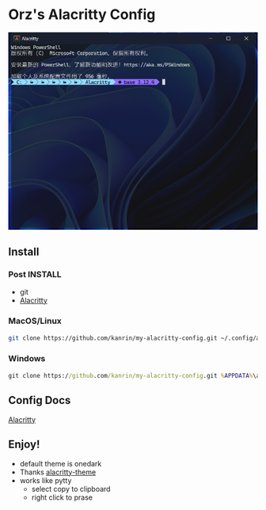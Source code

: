 # Orz's Alacritty Config
![image](images/20241031141724.png)
## Install
### Post INSTALL
- git
- [Alacritty](https://alacritty.org/index.html)
### MacOS/Linux
```bash
git clone https://github.com/kanrin/my-alacritty-config.git ~/.config/alacritty
```
### Windows
```cmd
git clone https://github.com/kanrin/my-alacritty-config.git %APPDATA%\alacritty
```

## Config Docs
[Alacritty](https://alacritty.org/config-alacritty.html)

## Enjoy!
- default theme is onedark
- Thanks [alacritty-theme](https://github.com/eendroroy/alacritty-theme)
- works like pytty
    - select copy to clipboard
    - right click to prase